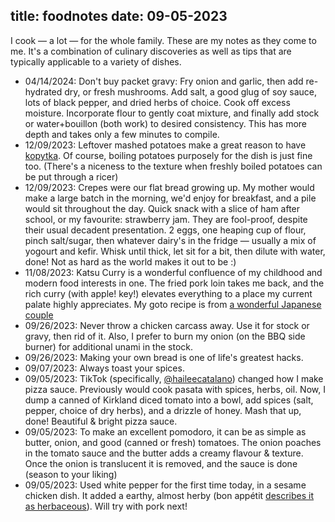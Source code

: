 title: foodnotes
date: 09-05-2023
---

I cook — a lot — for the whole family. These are my notes as they come to me.
It's a combination of culinary discoveries as well as tips that are typically
applicable to a variety of dishes.

* 04/14/2024: Don't buy packet gravy: Fry onion and garlic, then add re-hydrated dry, or fresh mushrooms. Add salt, a good glug of soy sauce, lots of black pepper, and dried herbs of choice. Cook off excess moisture. Incorporate flour to gently coat mixture, and finally add stock or water+bouillon (both work) to desired consistency. This has more depth and takes only a few minutes to compile.
* 12/09/2023: Leftover mashed potatoes make a great reason to have [kopytka](https://en.wikipedia.org/wiki/Kopytka). Of course, boiling potatoes purposely for the dish is just fine too. (There's a niceness to the texture when freshly boiled potatoes can be put through a ricer)
* 12/09/2023: Crepes were our flat bread growing up. My mother would make a large batch in the morning, we'd enjoy for breakfast, and a pile would sit throughout the day. Quick snack with a slice of ham after school, or my favourite: strawberry jam. They are fool-proof, despite their usual decadent presentation. 2 eggs, one heaping  cup of flour, pinch salt/sugar, then whatever dairy's in the fridge — usually a mix of yogourt and kefir. Whisk until thick, let sit for a bit, then dilute with water, done! Not as hard as the world makes it out to be :)
* 11/08/2023: Katsu Curry is a wonderful confluence of my childhood and modern food interests in one. The fried pork loin takes me back, and the rich curry (with apple! key!) elevates everything to a place my current palate highly appreciates. My goto recipe is from [a wonderful Japanese couple](https://www.cabagges.world/tokyo-katsu-curry)
* 09/26/2023: Never throw a chicken carcass away. Use it for stock or gravy, then rid of it. Also, I prefer to burn my onion (on the BBQ side burner) for additional unami in the stock.
* 09/26/2023: Making your own bread is one of life's greatest hacks.
* 09/07/2023: Always toast your spices.
* 09/05/2023: TikTok (specifically, [@haileecatalano](https://www.tiktok.com/@haileecatalano?lang=en)) changed how I make pizza sauce. Previously would cook pasata with spices, herbs, oil. Now, I dump a canned of Kirkland diced tomato into a bowl, add spices (salt, pepper, choice of dry herbs), and a drizzle of honey. Mash that up, done! Beautiful & bright pizza sauce.
* 09/05/2023: To make an excellent pomodoro, it can be as simple as butter, onion, and good (canned or fresh) tomatoes. The onion poaches in the tomato sauce and the butter adds a creamy flavour & texture. Once the onion is translucent it is removed, and the sauce is done (season to your liking)
* 09/05/2023: Used white pepper for the first time today, in a sesame chicken dish. It added a earthy, almost herby (bon appétit [describes it as herbaceous](https://web.archive.org/web/20230326211958/https://www.bonappetit.com/story/white-pepper)). Will try with pork next!
